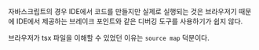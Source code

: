 자바스크립트의 경우 IDE에서 코드를 만들지만 실제로 실행되는 것은 브라우저기 때문에 IDE에서 제공하는 브레이크 포인트와 같은 디버깅 도구를 사용하기가 쉽지 않다.

브라우저가 tsx 파일을 이해할 수 있었던 이유는 `source map` 덕분이다. 

